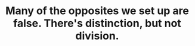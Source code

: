 ---
title: Many of the opposites we set up are false. There's distinction, but not division.
tags: TMWT opposites 
thewhole: true
---